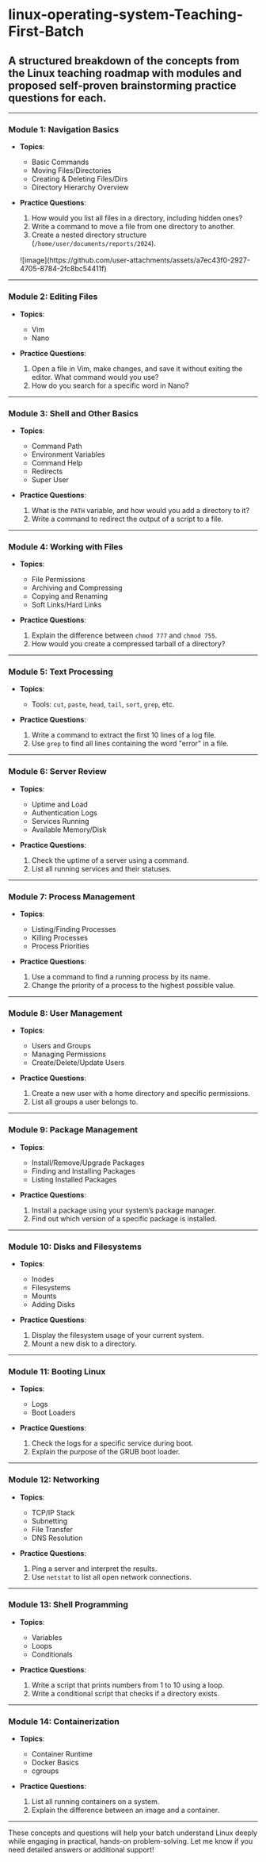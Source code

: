 # linux-operating-system-Teaching-First-Batch
## A structured breakdown of the concepts from the Linux teaching roadmap with modules and proposed self-proven brainstorming practice questions for each.

---

### **Module 1: Navigation Basics**
- **Topics**:
  - Basic Commands
  - Moving Files/Directories
  - Creating & Deleting Files/Dirs
  - Directory Hierarchy Overview
  
- **Practice Questions**:
  1. How would you list all files in a directory, including hidden ones?
  2. Write a command to move a file from one directory to another.
  3. Create a nested directory structure (`/home/user/documents/reports/2024`).

  <br>
    ![image](https://github.com/user-attachments/assets/a7ec43f0-2927-4705-8784-2fc8bc54411f)

    
---

### **Module 2: Editing Files**
- **Topics**:
  - Vim
  - Nano

- **Practice Questions**:
  1. Open a file in Vim, make changes, and save it without exiting the editor. What command would you use?
  2. How do you search for a specific word in Nano?

---

### **Module 3: Shell and Other Basics**
- **Topics**:
  - Command Path
  - Environment Variables
  - Command Help
  - Redirects
  - Super User

- **Practice Questions**:
  1. What is the `PATH` variable, and how would you add a directory to it?
  2. Write a command to redirect the output of a script to a file.

---

### **Module 4: Working with Files**
- **Topics**:
  - File Permissions
  - Archiving and Compressing
  - Copying and Renaming
  - Soft Links/Hard Links

- **Practice Questions**:
  1. Explain the difference between `chmod 777` and `chmod 755`.
  2. How would you create a compressed tarball of a directory?

---

### **Module 5: Text Processing**
- **Topics**:
  - Tools: `cut`, `paste`, `head`, `tail`, `sort`, `grep`, etc.

- **Practice Questions**:
  1. Write a command to extract the first 10 lines of a log file.
  2. Use `grep` to find all lines containing the word "error" in a file.

---

### **Module 6: Server Review**
- **Topics**:
  - Uptime and Load
  - Authentication Logs
  - Services Running
  - Available Memory/Disk

- **Practice Questions**:
  1. Check the uptime of a server using a command.
  2. List all running services and their statuses.

---

### **Module 7: Process Management**
- **Topics**:
  - Listing/Finding Processes
  - Killing Processes
  - Process Priorities

- **Practice Questions**:
  1. Use a command to find a running process by its name.
  2. Change the priority of a process to the highest possible value.

---

### **Module 8: User Management**
- **Topics**:
  - Users and Groups
  - Managing Permissions
  - Create/Delete/Update Users

- **Practice Questions**:
  1. Create a new user with a home directory and specific permissions.
  2. List all groups a user belongs to.

---

### **Module 9: Package Management**
- **Topics**:
  - Install/Remove/Upgrade Packages
  - Finding and Installing Packages
  - Listing Installed Packages

- **Practice Questions**:
  1. Install a package using your system’s package manager.
  2. Find out which version of a specific package is installed.

---

### **Module 10: Disks and Filesystems**
- **Topics**:
  - Inodes
  - Filesystems
  - Mounts
  - Adding Disks

- **Practice Questions**:
  1. Display the filesystem usage of your current system.
  2. Mount a new disk to a directory.

---

### **Module 11: Booting Linux**
- **Topics**:
  - Logs
  - Boot Loaders

- **Practice Questions**:
  1. Check the logs for a specific service during boot.
  2. Explain the purpose of the GRUB boot loader.

---

### **Module 12: Networking**
- **Topics**:
  - TCP/IP Stack
  - Subnetting
  - File Transfer
  - DNS Resolution

- **Practice Questions**:
  1. Ping a server and interpret the results.
  2. Use `netstat` to list all open network connections.

---

### **Module 13: Shell Programming**
- **Topics**:
  - Variables
  - Loops
  - Conditionals

- **Practice Questions**:
  1. Write a script that prints numbers from 1 to 10 using a loop.
  2. Write a conditional script that checks if a directory exists.

---

### **Module 14: Containerization**
- **Topics**:
  - Container Runtime
  - Docker Basics
  - cgroups

- **Practice Questions**:
  1. List all running containers on a system.
  2. Explain the difference between an image and a container.

---

These concepts and questions will help your batch understand Linux deeply while engaging in practical, hands-on problem-solving. Let me know if you need detailed answers or additional support!
